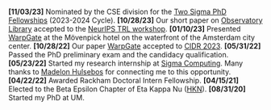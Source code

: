 **[11/03/23]** Nominated by the CSE division for the [Two Sigma PhD Fellowships](https://www.twosigma.com/community/academic-partnerships/graduate-students/phd-fellowships/) (2023-2024 Cycle).
**[10/28/23]** Our short paper on [Observatory Library](https://openreview.net/attachment?id=JIrTIMI5Yd&name=pdf) accepted to the [NeurIPS TRL workshop](https://table-representation-learning.github.io).
**[01/10/23]** Presented [WarpGate](https://arxiv.org/abs/2212.14155v2) at the Mövenpick hotel on the waterfront of the Amsterdam city center.
**[10/28/22]** Our paper [WarpGate](https://arxiv.org/abs/2212.14155v2) accepted to [CIDR 2023](https://www.cidrdb.org/cidr2023/index.html).
**[05/31/22]** Passed the PhD preliminary exam and the candidacy qualification.
**[05/23/22]** Started my research internship at [Sigma Computing](https://www.sigmacomputing.com). Many thanks to [Madelon Hulsebos](https://www.madelonhulsebos.com) for connecting me to this opportunity.
**[04/22/22]** Awarded Rackham Doctoral Intern Fellowship.
**[04/15/21]** Elected to the Beta Epsilon Chapter of Eta Kappa Nu ([HKN](https://hkn.eecs.umich.edu)).
**[08/31/20]** Started my PhD at UM.
